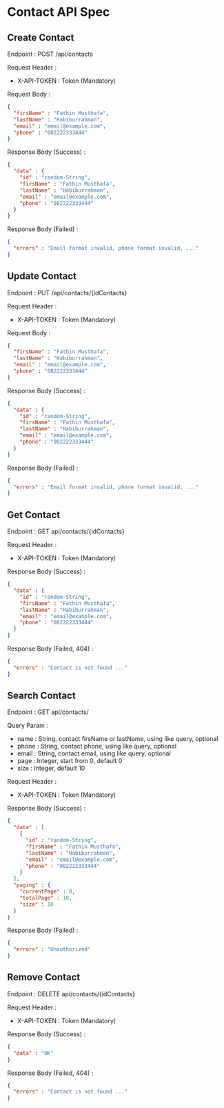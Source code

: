 # Contact API Spec

## Create Contact

Endpoint : POST /api/contacts

Request Header : 
- X-API-TOKEN : Token (Mandatory)

Request Body : 

```json
{
  "firsName" : "Fathin Musthafa",
  "lastName" : "Habiburrahman",
  "email" : "email@example.com",
  "phone" : "082222333444"
}
```

Response Body (Success) :

```json
{
  "data" : {
    "id" : "random-String",
    "firsName" : "Fathin Musthafa",
    "lastName" : "Habiburrahman",
    "email" : "email@example.com",
    "phone" : "082222333444"
  }
}
```

Response Body (Failed) :

```json
{
  "errors" : "Email format invalid, phone format invalid, ..."
}
```

## Update Contact

Endpoint : PUT /api/contacts/{idContacts}

Request Header :
- X-API-TOKEN : Token (Mandatory)

Request Body :

```json
{
  "firsName" : "Fathin Musthafa",
  "lastName" : "Habiburrahman",
  "email" : "email@example.com",
  "phone" : "082222333444"
}
```

Response Body (Success) :

```json
{
  "data" : {
    "id" : "random-String",
    "firsName" : "Fathin Musthafa",
    "lastName" : "Habiburrahman",
    "email" : "email@example.com",
    "phone" : "082222333444"
  }
}
```

Response Body (Failed) :

```json
{
  "errors" : "Email format invalid, phone format invalid, ..."
}
```

## Get Contact

Endpoint : GET api/contacts/{idContacts}

Request Header :
- X-API-TOKEN : Token (Mandatory)

Response Body (Success) :

```json
{
  "data" : {
    "id" : "random-String",
    "firsName" : "Fathin Musthafa",
    "lastName" : "Habiburrahman",
    "email" : "email@example.com",
    "phone" : "082222333444"
  }
}
```

Response Body (Failed, 404) :

```json
{
  "errors" : "Contact is not found ..."
}
```

## Search Contact

Endpoint : GET api/contacts/

Query Param : 
- name : String, contact firsName or lastName, using like query, optional
- phone : String, contact phone, using like query, optional
- email : String, contact email, using like query, optional
- page : Integer, start from 0, default 0
- size : Integer, default 10

Request Header :
- X-API-TOKEN : Token (Mandatory)

Response Body (Success) :

```json
{
  "data" : [
    {
      "id" : "random-String",
      "firsName" : "Fathin Musthafa",
      "lastName" : "Habiburrahman",
      "email" : "email@example.com",
      "phone" : "082222333444"
    }
  ],
  "paging" : {
    "currentPage" : 0,
    "totalPage" : 10,
    "size" : 10
  }
}
```

Response Body (Failed) :

```json
{
  "errors" : "Unauthorized"
}
```

## Remove Contact

Endpoint : DELETE api/contacts/{idContacts}

Request Header :
- X-API-TOKEN : Token (Mandatory)

Response Body (Success) :

```json
{
  "data" : "OK"
}
```

Response Body (Failed, 404) :

```json
{
  "errors" : "Contact is not found ..."
}
```